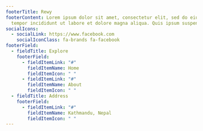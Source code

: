 ```yaml
---
footerTitle: Rewy
footerContent: Lorem ipsum dolor sit amet, consectetur elit, sed do eiusmod
  tempor incididunt ut labore et dolore magna aliqua. Quis ipsum suspendisse.
socialIcons:
  - socialLink: https://www.facebook.com
    socialIconClass: fa-brands fa-facebook
footerField:
  - fieldTitle: Explore
    footerField:
      - fieldItemLink: "#"
        fieldItemName: Home
        fieldItemIcon: " "
      - fieldItemLink: "#"
        fieldItemName: About
        fieldItemIcon: " "
  - fieldTitle: Address
    footerField:
      - fieldItemLink: "#"
        fieldItemName: Kathmandu, Nepal
        fieldItemIcon: " "
---
```

